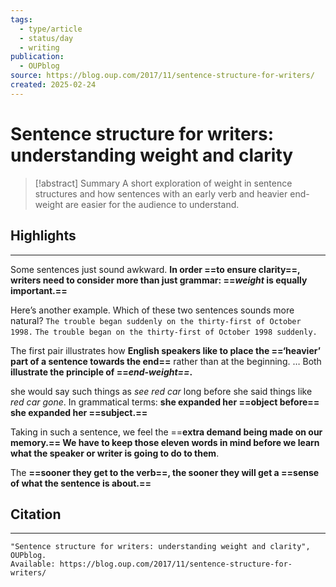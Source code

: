 ```yaml
---
tags:
  - type/article
  - status/day
  - writing
publication:
  - OUPblog
source: https://blog.oup.com/2017/11/sentence-structure-for-writers/
created: 2025-02-24
---
```

# Sentence structure for writers: understanding weight and clarity

> [!abstract] Summary
> A short exploration of weight in sentence structures and how sentences with an early verb and heavier end-weight are easier for the audience to understand.
## Highlights
---
Some sentences just sound awkward. **In order ==to ensure clarity==, writers need to consider more than just grammar: ==_weight_ is equally important.==**

Here’s another example. Which of these two sentences sounds more natural?
`The trouble began suddenly on the thirty-first of October 1998.`
`The trouble began on the thirty-first of October 1998 suddenly.`

The first pair illustrates how **English speakers like to place the ==‘heavier’ part of a sentence towards the end==** rather than at the beginning. … Both **illustrate the principle of ==_end-weight==_.**

she would say such things as _see red car_ long before she said things like _red car gone_. In grammatical terms: **she expanded her ==object before== she expanded her ==subject.==**

Taking in such a sentence, we feel the ==**extra demand being made on our memory.== We have to keep those eleven words in mind before we learn what the speaker or writer is going to do to them**.

The **==sooner they get to the verb==, the sooner they will get a ==sense of what the sentence is about.==**
## Citation
---
```
"Sentence structure for writers: understanding weight and clarity", OUPblog.
Available: https://blog.oup.com/2017/11/sentence-structure-for-writers/
```

